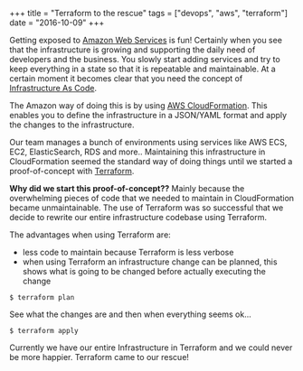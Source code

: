 +++
title = "Terraform to the rescue"
tags = ["devops", "aws", "terraform"]
date = "2016-10-09"
+++

Getting exposed to [Amazon Web Services](https://aws.amazon.com/) is fun! Certainly when you see that the infrastructure is growing and supporting the daily need of developers and the business. You slowly start adding services and try to keep everything in a state so that it is repeatable and maintainable. At a certain moment it becomes clear that you need the concept of [Infrastructure As Code](https://en.wikipedia.org/wiki/Infrastructure_as_Code).

The Amazon way of doing this is by using [AWS CloudFormation](https://aws.amazon.com/cloudformation/). This enables you to define the infrastructure in a JSON/YAML format and apply the changes to the infrastructure.

Our team manages a bunch of environments using services like AWS ECS, EC2, ElasticSearch, RDS and more.. Maintaining this infrastructure in CloudFormation seemed the standard way of doing things until we started a proof-of-concept with [Terraform](https://www.terraform.io/).

**Why did we start this proof-of-concept??** Mainly because the overwhelming pieces of code that we needed to maintain in CloudFormation became unmaintainable. The use of Terraform was so successful that we decide to rewrite our entire infrastructure codebase using Terraform.

The advantages when using Terraform are:

* less code to maintain because Terraform is less verbose
* when using Terraform an infrastructure change can be planned, this shows what is going to be changed before actually executing the change

```console
$ terraform plan
```
See what the changes are and then when everything seems ok...
```console
$ terraform apply
```

Currently we have our entire Infrastructure in Terraform and we could never be more happier. Terraform came to our rescue!
